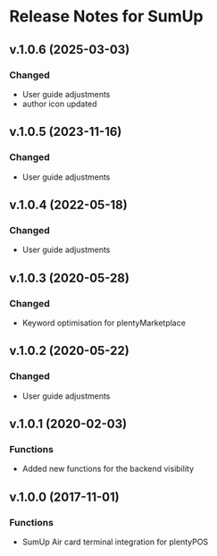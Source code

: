 # Release Notes for SumUp

## v.1.0.6 (2025-03-03)
### Changed
- User guide adjustments
- author icon updated

## v.1.0.5 (2023-11-16)
### Changed
- User guide adjustments

## v.1.0.4 (2022-05-18)
### Changed
- User guide adjustments

## v.1.0.3 (2020-05-28)
### Changed
- Keyword optimisation for plentyMarketplace

## v.1.0.2 (2020-05-22)
### Changed
- User guide adjustments

## v.1.0.1 (2020-02-03)
### Functions
-  Added new functions for the backend visibility

## v.1.0.0 (2017-11-01)
### Functions
- SumUp Air card terminal integration for plentyPOS
